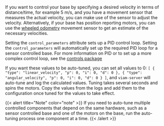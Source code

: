 If you want to control your base by specifying a desired velocity in terms of distance/time, for example 5 m/s, and you have a movement sensor that measures the actual velocity, you can make use of the sensor to adjust the velocity.
Alternatively, if your base has position reporting motors, you can use the [wheeled odometry](/machine/components/movement-sensor/wheeled-odometry/) movement sensor to get an estimate of the necessary velocities.

Setting the `control_parameters` attribute sets up a PID control loop.
Setting the `control_parameters` will automatically set up the required PID loop for a sensor controlled base.
For more information on PID or to set up a more complex control loop, see the [controls package](/internals/controls-package/)

If you want these values to be auto-tuned, you can set all values to 0: `[ { "type": "linear_velocity", "p": 0, "i": 0, "d": 0 }, { "type": "angular_velocity", "p": 0, "i": 0, "d": 0 } ]`, and `viam-server` will auto-tune and log the calculated values.
Tuning takes several seconds and spins the motors.
Copy the values from the logs and add them to the configuration once tuned for the values to take effect.

{{< alert title="Note" color="note" >}}
If you need to auto-tune multiple controlled components that depend on the same hardware, such as a sensor controlled base and one of the motors on the base, run the auto-tuning process one component at a time.
{{< /alert >}}
